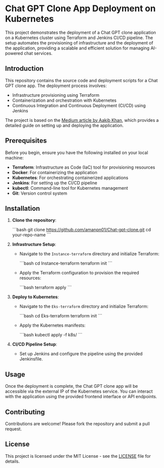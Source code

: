 
# Chat GPT Clone App Deployment on Kubernetes

This project demonstrates the deployment of a Chat GPT clone application on a Kubernetes cluster using Terraform and Jenkins CI/CD pipeline. The setup automates the provisioning of infrastructure and the deployment of the application, providing a scalable and efficient solution for managing AI-powered chat services.

## Introduction

This repository contains the source code and deployment scripts for a Chat GPT clone app. The deployment process involves:
- Infrastructure provisioning using Terraform
- Containerization and orchestration with Kubernetes
- Continuous Integration and Continuous Deployment (CI/CD) using Jenkins

The project is based on the [Medium article by Aakib Khan](https://aakibkhan1.medium.com/project-11-deployment-of-chat-gpt-clone-app-on-kubernetes-using-terraform-and-jenkins-ci-cd-904d9460aaf5), which provides a detailed guide on setting up and deploying the application.

## Prerequisites

Before you begin, ensure you have the following installed on your local machine:

- **Terraform**: Infrastructure as Code (IaC) tool for provisioning resources
- **Docker**: For containerizing the application
- **Kubernetes**: For orchestrating containerized applications
- **Jenkins**: For setting up the CI/CD pipeline
- **kubectl**: Command-line tool for Kubernetes management
- **Git**: Version control system

## Installation

1. **Clone the repository**:

   \```bash
   git clone https://github.com/amanpn01/Chat-gpt-clone.git
   cd your-repo-name
   \```

2. **Infrastructure Setup**:

   - Navigate to the `Instance-terraform` directory and initialize Terraform:

     \```bash
     cd Instance-terraform
     terraform init
     \```

   - Apply the Terraform configuration to provision the required resources:

     \```bash
     terraform apply
     \```

3. **Deploy to Kubernetes**:

   - Navigate to the `Eks-terraform` directory and initialize Terraform:

     \```bash
     cd Eks-terraform
     terraform init
     \```

   - Apply the Kubernetes manifests:

     \```bash
     kubectl apply -f k8s/
     \```

5. **CI/CD Pipeline Setup**:

   - Set up Jenkins and configure the pipeline using the provided Jenkinsfile.

## Usage

Once the deployment is complete, the Chat GPT clone app will be accessible via the external IP of the Kubernetes service. You can interact with the application using the provided frontend interface or API endpoints.

## Contributing

Contributions are welcome! Please fork the repository and submit a pull request.

## License

This project is licensed under the MIT License - see the [LICENSE](LICENSE) file for details.